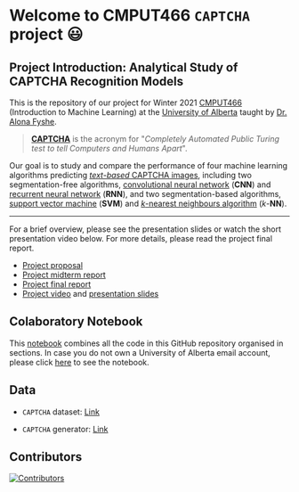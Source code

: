<!---機器學習·驗證碼識別課題項目-->
# Welcome to CMPUT466 `CAPTCHA` project 😃

## Project Introduction: Analytical Study of CAPTCHA Recognition Models

This is the repository of our project for Winter 2021 [CMPUT466](https://www.ualberta.ca/computing-science/undergraduate-studies/course-directory/courses/introduction-to-machine-learning.html) (Introduction to Machine Learning) at the [University of Alberta](https://cs.ualberta.ca/) taught by [Dr. Alona Fyshe](https://webdocs.cs.ualberta.ca/~alona/).

> [**CAPTCHA**](https://en.wikipedia.org/wiki/CAPTCHA) is the acronym for "*Completely Automated Public Turing test to tell Computers and Humans Apart*".

Our goal is to study and compare the performance of four machine learning algorithms predicting [*text-based* CAPTCHA images](https://www.kaggle.com/ethan404/captcha6digits), including 
two segmentation-free algorithms, 
[convolutional neural network](https://en.wikipedia.org/wiki/Convolutional_neural_network) (**CNN**) and 
[recurrent neural network](https://en.wikipedia.org/wiki/Recurrent_neural_network) (**RNN**), 
and two segmentation-based algorithms,
[support vector machine](https://en.wikipedia.org/wiki/Support-vector_machine) (**SVM**) and 
[*k*-nearest neighbours algorithm](https://en.wikipedia.org/wiki/K-nearest_neighbors_algorithm) (*k*-**NN**). 

---

For a brief overview, please see the presentation slides or watch the short presentation video below. For more details, please read the project final report.

- [Project proposal](https://github.com/CMPUT466-ML-CAPTCHA/ML_CAPTCHA_Images_Decoder/blob/main/Project_reports/Project_Proposal.pdf)
- [Project midterm report](https://github.com/CMPUT466-ML-CAPTCHA/ML_CAPTCHA_Images_Decoder/blob/main/Project_reports/Project_Midterm_Report.pdf)
- [Project final report](https://github.com/CMPUT466-ML-CAPTCHA/ML_CAPTCHA_Images_Decoder/blob/main/Project_reports/Project_Final_Report.pdf)
- [Project video](https://www.youtube.com/watch?v=xTxbNTO7doY) and [presentation slides](https://github.com/CMPUT466-ML-CAPTCHA/ML_CAPTCHA_Images_Decoder/blob/main/Project_reports/Presentation_Slides.pdf)
<!---https://www.youtube.com/watch?v=5UXk3sj2-uo-->
<!---https://www.youtube.com/watch?v=0C9iBsmdNj0-->

## Colaboratory Notebook

This [notebook](https://colab.research.google.com/drive/18vBLiIp1egN65hZOJVZs9w_kMOEZlq1h?usp=sharing) combines all the code in this GitHub repository organised in sections. In case you do not own a University of Alberta email account, please click [here](https://github.com/CMPUT466-ML-CAPTCHA/ML_CAPTCHA_Images_Decoder/blob/main/ML_CAPTCHA_Images_Decoder.ipynb) to see the notebook.

## Data

- `CAPTCHA` dataset: [Link](https://www.kaggle.com/ethan404/captcha6digits)

- `CAPTCHA` generator: [Link](https://github.com/Ethan707/CAPTCHA-Generator)

## Contributors

[![Contributors](https://contrib.rocks/image?repo=CMPUT466-ML-CAPTCHA/ML_CAPTCHA_Images_Decoder)](https://github.com/CMPUT466-ML-CAPTCHA/ML_CAPTCHA_Images_Decoder/graphs/contributors)